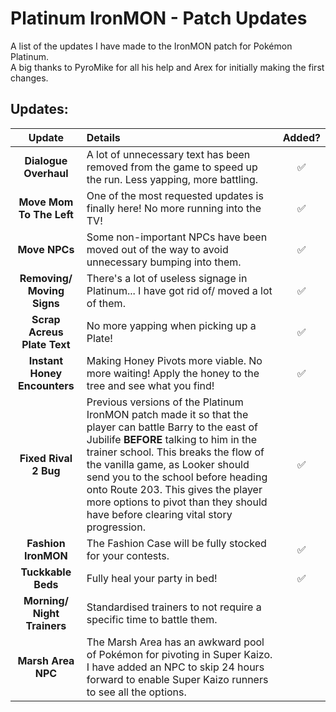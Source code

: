 # Platinum IronMON - Patch Updates
A list of the updates I have made to the IronMON patch for Pokémon Platinum.<br>A big thanks to PyroMike for all his help and Arex for initially making the first changes.
<br>
## Updates:
| **Update** | **Details** | **Added?** |
|:-:|:-|:-:|
| **Dialogue Overhaul** | A lot of unnecessary text has been removed from the game to speed up the run. Less yapping, more battling. | ✅ |
| **Move Mom To The Left** | One of the most requested updates is finally here! No more running into the TV! | ✅ |
| **Move NPCs** | Some non-important NPCs have been moved out of the way to avoid unnecessary bumping into them. | ✅ |
| **Removing/ Moving Signs** | There's a lot of useless signage in Platinum... I have got rid of/ moved a lot of them. | ✅ |
| **Scrap Acreus Plate Text** | No more yapping when picking up a Plate! | ✅ |
| **Instant Honey Encounters** | Making Honey Pivots more viable. No more waiting! Apply the honey to the tree and see what you find! | ✅ |
| **Fixed Rival 2 Bug** | Previous versions of the Platinum IronMON patch made it so that the player can battle Barry to the east of Jubilife **BEFORE** talking to him in the trainer school. This breaks the flow of the vanilla game, as Looker should send you to the school before heading onto Route 203. This gives the player more options to pivot than they should have before clearing vital story progression. | ✅ |
| **Fashion IronMON** | The Fashion Case will be fully stocked for your contests. | ✅ |
| **Tuckkable Beds** | Fully heal your party in bed! | ✅ |
| **Morning/ Night Trainers** | Standardised trainers to not require a specific time to battle them. |  |
| **Marsh Area NPC** | The Marsh Area has an awkward pool of Pokémon for pivoting in Super Kaizo. I have added an NPC to skip 24 hours forward to enable Super Kaizo runners to see all the options. |  |
